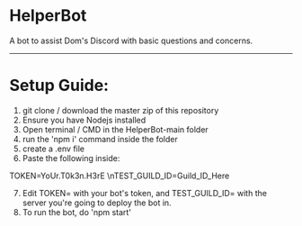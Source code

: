 # HelperBot
A bot to assist Dom's Discord with basic questions and concerns.

--------------
# Setup Guide:
1) git clone / download the master zip of this repository
2) Ensure you have Nodejs installed
3) Open terminal / CMD in the HelperBot-main folder
4) run the 'npm i' command inside the folder
5) create a .env file
6) Paste the following inside:

TOKEN=YoUr.T0k3n.H3rE
\nTEST_GUILD_ID=Guild_ID_Here

7) Edit TOKEN= with your bot's token, and TEST_GUILD_ID= with the server you're going to deploy the bot in.
8) To run the bot, do 'npm start' 
